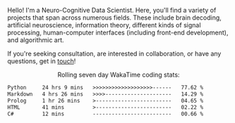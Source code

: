 Hello! I'm a Neuro-Cognitive Data Scientist. Here, you'll find a variety of projects that span across numerous fields. These include brain decoding, artificial neuroscience, information theory, different kinds of signal processing, human-computer interfaces (including front-end development), and algorithmic art. 

If you're seeking consultation, are interested in collaboration, or have any questions, get in <a href='mailto:desk@syrkis.com?subject=Getting%20in%20touch'>touch</a>!

<p align="center">Rolling seven day WakaTime coding stats:</p>
<!--START_SECTION:waka-->

```txt
Python     24 hrs 9 mins   >>>>>>>>>>>>>>>>>>>------   77.62 %
Markdown   4 hrs 26 mins   >>>>---------------------   14.29 %
Prolog     1 hr 26 mins    >------------------------   04.65 %
HTML       41 mins         >------------------------   02.22 %
C#         12 mins         -------------------------   00.66 %
```

<!--END_SECTION:waka-->
